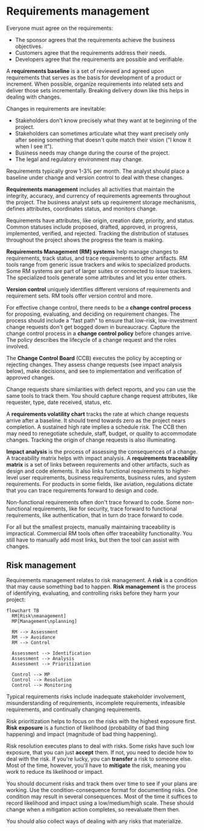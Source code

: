 # Requirements management

Everyone must agree on the requirements:

- The sponsor agrees that the requirements achieve the business objectives.
- Customers agree that the requirements address their needs.
- Developers agree that the requirements are possible and verifiable.

A **requirements baseline** is a set of reviewed and agreed upon requirements that serves as the basis for development
of a product or increment.
When possible, organize requirements into related sets and deliver those sets incrementally.
Breaking delivery down like this helps in dealing with changes.

Changes in requirements are inevitable:

<!-- vale Google.FirstPerson = NO -->
- Stakeholders don't know precisely what they want at te beginning of the project.
- Stakeholders can sometimes articulate what they want precisely only after seeing something that doesn't quite match
  their vision ("I know it when I see it").
- Business needs may change during the course of the project.
- The legal and regulatory environment may change.
<!-- vale Google.FirstPerson = YES -->

Requirements typically grow 1-3% per month.
The analyst should place a baseline under change and version control to deal with these changes.

**Requirements management** includes all activities that maintain the integrity, accuracy, and currency of
requirements agreements throughout the project.
The business analyst sets up requirement storage mechanisms, defines attributes, coordinates status, and monitors
change.

Requirements have attributes, like origin, creation date, priority, and status.
Common statuses include proposed, drafted, approved, in progress, implemented, verified, and rejected.
Tracking the distribution of statuses throughout the project shows the progress the team is making.

**Requirements Management (RM) systems** help manage changes to requirements, track status, and trace requirements to
other artifacts.
RM tools range from generic issue trackers and wikis to specialized products.
Some RM systems are part of larger suites or connected to issue trackers.
The specialized tools generate some attributes and let you enter others.

**Version control** uniquely identifies different versions of requirements and requirement sets.
RM tools offer version control and more.

For effective change control, there needs to be a **change control process** for proposing, evaluating, and deciding on
requirement changes.
The process should include a "fast path" to ensure that low-risk, low-investment change requests don't get bogged down
in bureaucracy.
Capture the change control process in a **change control policy** before changes arrive.
The policy describes the lifecycle of a change request and the roles involved.

The **Change Control Board** (CCB) executes the policy by accepting or rejecting changes.
They assess change requests (see impact analysis below), make decisions, and see to implementation and verification of
approved changes.

Change requests share similarities with defect reports, and you can use the same tools to track them.
You should capture change request attributes, like requester, type, date received, status, etc.

A **requirements volatility chart** tracks the rate at which change requests arrive after a baseline.
It should trend towards zero as the project nears completion.
A sustained high rate implies a schedule risk.
The CCB then may need to renegotiate schedule, staff, budget, or quality to accommodate changes.
Tracking the origin of change requests is also illuminating.

**Impact analysis** is the process of assessing the consequences of a change.
A traceability matrix helps with impact analysis.
A **requirements traceability matrix** is a set of links between requirements and other artifacts, such as design and
code elements.
It also links functional requirements to higher-level user requirements, business requirements, business rules, and
system requirements.
For products in some fields, like aviation, regulations dictate that you can trace requirements forward to design and
code.

Non-functional requirements often don't trace forward to code.
Some non-functional requirements, like for security, trace forward to functional requirements, like authentication,
that in turn do trace forward to code.

For all but the smallest projects, manually maintaining traceability is impractical.
Commercial RM tools often offer traceability functionality.
You still have to manually add most links, but then the tool can assist with changes.


## Risk management

Requirements management relates to risk management.
A **risk** is a condition that may cause something bad to happen.
**Risk management** is the process of identifying, evaluating, and controlling risks before they harm your project:

```mermaid
flowchart TB
  RM[Risk\nmanagement]
  MP[Management\nplanning]

  RM --> Assessment
  RM --> Avoidance
  RM --> Control

  Assessment --> Identification
  Assessment --> Analysis
  Assessment --> Prioritization

  Control --> MP
  Control --> Resolution
  Control --> Monitoring
```

Typical requirements risks include inadequate stakeholder involvement, misunderstanding of requirements,
incomplete requirements, infeasible requirements, and continually changing requirements.

Risk prioritization helps to focus on the risks with the highest exposure first.
**Risk exposure** is a function of likelihood (probability of bad thing happening) and impact (magnitude of bad thing
happening).

Risk resolution executes plans to deal with risks.
Some risks have such low exposure, that you can just **accept** them.
If not, you need to decide how to deal with the risk.
If you're lucky, you can **transfer** a risk to someone else.
Most of the time, however, you'll have to **mitigate** the risk, meaning you work to reduce its likelihood or impact.

You should document risks and track them over time to see if your plans are working.
Use the condition-consequence format for documenting risks.
One condition may result in several consequences.
Most of the time it suffices to record likelihood and impact using a low/medium/high scale.
These should change when a mitigation action completes, so reevaluate them then.

You should also collect ways of dealing with any risks that materialize.
